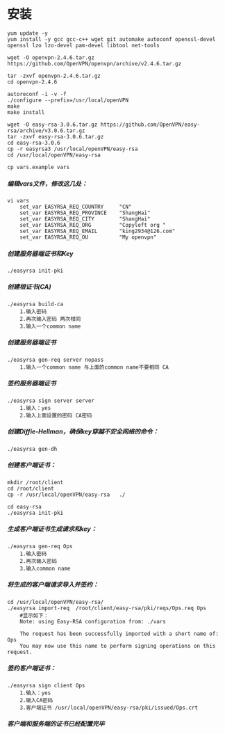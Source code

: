 # 安装
	yum update -y
	yum install -y gcc gcc-c++ wget git automake autoconf openssl-devel openssl lzo lzo-devel pam-devel libtool net-tools
	
	wget -O openvpn-2.4.6.tar.gz https://github.com/OpenVPN/openvpn/archive/v2.4.6.tar.gz
	
	tar -zxvf openvpn-2.4.6.tar.gz
	cd openvpn-2.4.6
	
	autoreconf -i -v -f
	./configure --prefix=/usr/local/openVPN
	make
	make install
	
	wget -O easy-rsa-3.0.6.tar.gz https://github.com/OpenVPN/easy-rsa/archive/v3.0.6.tar.gz
	tar -zxvf easy-rsa-3.0.6.tar.gz
	cd easy-rsa-3.0.6
	cp -r easyrsa3 /usr/local/openVPN/easy-rsa
	cd /usr/local/openVPN/easy-rsa
	
	cp vars.example vars
	
#####	编辑vars文件，修改这几处：

	vi vars
		set_var EASYRSA_REQ_COUNTRY     "CN"
		set_var EASYRSA_REQ_PROVINCE    "ShangHai"
		set_var EASYRSA_REQ_CITY        "ShangHai"
		set_var EASYRSA_REQ_ORG 		"Copyleft org "
		set_var EASYRSA_REQ_EMAIL       "king2934@126.com"
		set_var EASYRSA_REQ_OU          "My openvpn"
		
#####	创建服务器端证书和Key	
	./easyrsa init-pki
	
#####	创建根证书(CA)

	./easyrsa build-ca
		1.输入密码
		2.再次输入密码 两次相同
		3.输入一个common name
		
#####	创建服务器端证书
	./easyrsa gen-req server nopass
		1.输入一个common name 与上面的common name不要相同 CA
		
#####	签约服务器端证书
	./easyrsa sign server server
		1.输入：yes
		2.输入上面设置的密码 CA密码
		
#####	创建Diffie-Hellman，确保key穿越不安全网络的命令：

	./easyrsa gen-dh
	
	
##### 创建客户端证书：

	mkdir /root/client
	cd /root/client
	cp -r /usr/local/openVPN/easy-rsa   ./
	
	cd easy-rsa
	./easyrsa init-pki

#####	生成客户端证书生成请求和key：

	./easyrsa gen-req Ops
		1.输入密码
		2.再次输入密码
		3.输入common name
		
#####	将生成的客户端请求导入并签约：

	cd /usr/local/openVPN/easy-rsa/
	./easyrsa import-req  /root/client/easy-rsa/pki/reqs/Ops.req Ops
		#显示如下：
		Note: using Easy-RSA configuration from: ./vars

		The request has been successfully imported with a short name of: Ops
		You may now use this name to perform signing operations on this request.
		
#####	签约客户端证书：

	./easyrsa sign client Ops
		1.输入：yes
		2.输入CA密码
		3.客户端证书 /usr/local/openVPN/easy-rsa/pki/issued/Ops.crt 
		
#####	客户端和服务端的证书已经配置完毕		
		